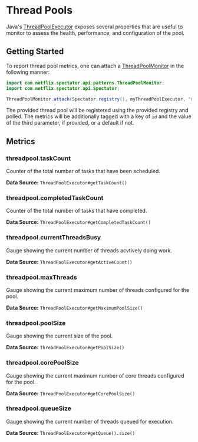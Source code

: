 # Thread Pools

Java's [ThreadPoolExecutor](http://docs.oracle.com/javase/8/docs/api/java/util/concurrent/ThreadPoolExecutor.html)
exposes several properties that are useful to monitor to assess the health, performance, and configuration of the pool.

## Getting Started

To report thread pool metrics, one can attach a
[ThreadPoolMonitor](http://netflix.github.io/spectator/en/latest/javadoc/spectator-api/com/netflix/spectator/api/patterns/ThreadPoolMonitor.html)
in the following manner:

```java
import com.netflix.spectator.api.patterns.ThreadPoolMonitor;
import com.netflix.spectator.api.Spectator;

ThreadPoolMonitor.attach(Spectator.registry(), myThreadPoolExecutor, "my-thread-pool");

```

The provided thread pool will be registered using the provided registry and polled. The metrics will be additionally
tagged with a key of `id` and the value of the third parameter, if provided, or a default if not.

## Metrics

### threadpool.taskCount

Counter of the total number of tasks that have been scheduled.

**Data Source:** `ThreadPoolExecutor#getTaskCount()`

### threadpool.completedTaskCount

Counter of the total number of tasks that have completed.

**Data Source:** `ThreadPoolExecutor#getCompletedTaskCount()`

### threadpool.currentThreadsBusy

Gauge showing the current number of threads acvtively doing work.

**Data Source:** `ThreadPoolExecutor#getActiveCount()`

### threadpool.maxThreads

Gauge showing the current maximum number of threads configured for the pool.

**Data Source:** `ThreadPoolExecutor#getMaximumPoolSize()`

### threadpool.poolSize

Gauge showing the current size of the pool.

**Data Source:** `ThreadPoolExecutor#getPoolSize()`

### threadpool.corePoolSize

Gauge showing the current maximum number of core threads configured for the pool.

**Data Source:** `ThreadPoolExecutor#getCorePoolSize()`

### threadpool.queueSize

Gauge showing the current number of threads queued for execution.

**Data Source:** `ThreadPoolExecutor#getQueue().size()`
